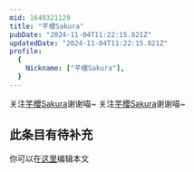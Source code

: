 ```yaml
---
mid: 1649321129
title: "芊櫻Sakura"
pubDate: "2024-11-04T11:22:15.821Z"
updatedDate: "2024-11-04T11:22:15.821Z"
profile:
  {
    Nickname: ["芊櫻Sakura"],
  }
---
```


关注[芊櫻Sakura](https://space.bilibili.com/1649321129)谢谢喵~ 关注[芊櫻Sakura](https://space.bilibili.com/1649321129)谢谢喵~

## 此条目有待补充
你可以在[这里](https://github.com/Yuhanawa/VTuber.ICU/edit/master/src/content/v/芊櫻Sakura/index.md)编辑本文
